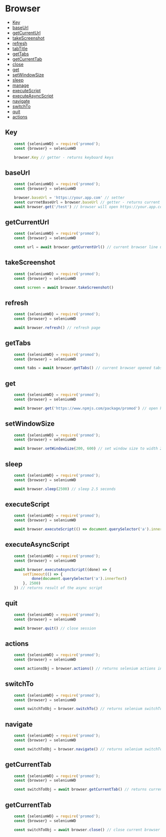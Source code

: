 # Browser

- [Key](#key)
- [baseUrl](#baseUrl)
- [getCurrentUrl](#getcurrenturl)
- [takeScreenshot](#takescreenshot)
- [refresh](#refresh)
- [tabTitle](#tabtitle)
- [getTabs](#gettabs)
- [getCurrentTab](#getcurrenttab)
- [close](#close)
- [get](#get)
- [setWindowSize](#setwindowsize)
- [sleep](#sleep)
- [manage](#manage)
- [executeScript](#executescript)
- [executeAsyncScript](#executeasyncscript)
- [navigate](#navigate)
- [switchTo](#switchto)
- [quit](#quit)
- [actions](#actions)

## Key
```js
	const {seleniumWD} = require('promod');
	const {browser} = seleniumWD

	browser.Key // getter - returns keyboard keys
```

## baseUrl
```js
	const {seleniumWD} = require('promod');
	const {browser} = seleniumWD

	browser.baseUrl = 'https://your.app.com' // setter
	const currnetBaseUrl = browser.baseUrl // getter - returns current base url
	await browser.get('/test') // browser will open https://your.app.com/test
```

## getCurrentUrl
```js
	const {seleniumWD} = require('promod');
	const {browser} = seleniumWD

	const url = await browser.getCurrentUrl() // current browser line url
```

## takeScreenshot
```js
	const {seleniumWD} = require('promod');
	const {browser} = seleniumWD

	const screen = await browser.takeScreenshot()
```

## refresh
```js
	const {seleniumWD} = require('promod');
	const {browser} = seleniumWD

	await browser.refresh() // refresh page
```

## getTabs
```js
	const {seleniumWD} = require('promod');
	const {browser} = seleniumWD

	const tabs = await browser.getTabs() // current browser opened tabs
```

## get
```js
	const {seleniumWD} = require('promod');
	const {browser} = seleniumWD

	await browser.get('https://www.npmjs.com/package/promod') // open https://www.npmjs.com/package/promod
```

## setWindowSize
```js
	const {seleniumWD} = require('promod');
	const {browser} = seleniumWD

	await browser.setWindowSize(200, 600) // set window size to width 200, height 600
```

## sleep
```js
	const {seleniumWD} = require('promod');
	const {browser} = seleniumWD

	await browser.sleep(2500) // sleep 2.5 seconds
```

## executeScript
```js
	const {seleniumWD} = require('promod');
	const {browser} = seleniumWD

	await browser.executeScript(() => document.querySelector('a').innerText) // returns result of the script
```

## executeAsyncScript
```js
	const {seleniumWD} = require('promod');
	const {browser} = seleniumWD

	await browser.executeAsyncScript((done) => {
		setTimeout(() => {
			done(document.querySelector('a').innerText)
		}, 2500)
	}) // returns result of the async script
```

## quit
```js
	const {seleniumWD} = require('promod');
	const {browser} = seleniumWD

	await browser.quit() // close session
```

## actions
```js
	const {seleniumWD} = require('promod');
	const {browser} = seleniumWD

	const actionsObj = browser.actions() // returns selenium actions interface
```

## switchTo
```js
	const {seleniumWD} = require('promod');
	const {browser} = seleniumWD

	const switchToObj = browser.switchTo() // returns selenium switchTo interface
```

## navigate
```js
	const {seleniumWD} = require('promod');
	const {browser} = seleniumWD

	const switchToObj = browser.navigate() // returns selenium switchTo interface
```

## getCurrentTab
```js
	const {seleniumWD} = require('promod');
	const {browser} = seleniumWD

	const switchToObj = await browser.getCurrentTab() // returns current browser tab item
```

## getCurrentTab
```js
	const {seleniumWD} = require('promod');
	const {browser} = seleniumWD

	const switchToObj = await browser.close() // close current browser tab (if one close window)
```